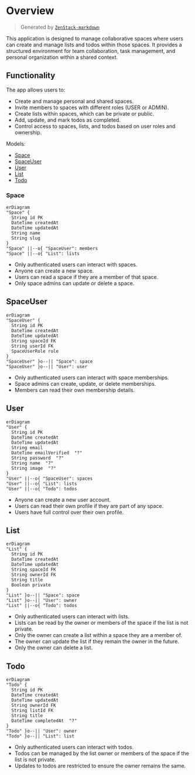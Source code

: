 # Overview

> Generated by [`ZenStack-markdown`](https://github.com/jiashengguo/zenstack-markdown)

This application is designed to manage collaborative spaces where users can create and manage lists and todos within those spaces. It provides a structured environment for team collaboration, task management, and personal organization within a shared context.

## Functionality

The app allows users to:
- Create and manage personal and shared spaces.
- Invite members to spaces with different roles (USER or ADMIN).
- Create lists within spaces, which can be private or public.
- Add, update, and mark todos as completed.
- Control access to spaces, lists, and todos based on user roles and ownership.

Models:

- [Space](#Space)
- [SpaceUser](#SpaceUser)
- [User](#User)
- [List](#List)
- [Todo](#Todo)

### Space
```mermaid
erDiagram
"Space" {
  String id PK 
  DateTime createdAt  
  DateTime updatedAt  
  String name  
  String slug  
}
"Space" ||--o{ "SpaceUser": members
"Space" ||--o{ "List": lists
```
- Only authenticated users can interact with spaces.
- Anyone can create a new space.
- Users can read a space if they are a member of that space.
- Only space admins can update or delete a space.
## SpaceUser
```mermaid
erDiagram
"SpaceUser" {
  String id PK 
  DateTime createdAt  
  DateTime updatedAt  
  String spaceId FK 
  String userId FK 
  SpaceUserRole role  
}
"SpaceUser" }o--|| "Space": space
"SpaceUser" }o--|| "User": user
```
- Only authenticated users can interact with space memberships.
- Space admins can create, update, or delete memberships.
- Members can read their own membership details.
## User
```mermaid
erDiagram
"User" {
  String id PK 
  DateTime createdAt  
  DateTime updatedAt  
  String email  
  DateTime emailVerified  "?"
  String password  "?"
  String name  "?"
  String image  "?"
}
"User" ||--o{ "SpaceUser": spaces
"User" ||--o{ "List": lists
"User" ||--o{ "Todo": todos
```
- Anyone can create a new user account.
- Users can read their own profile if they are part of any space.
- Users have full control over their own profile.
## List
```mermaid
erDiagram
"List" {
  String id PK 
  DateTime createdAt  
  DateTime updatedAt  
  String spaceId FK 
  String ownerId FK 
  String title  
  Boolean private  
}
"List" }o--|| "Space": space
"List" }o--|| "User": owner
"List" ||--o{ "Todo": todos
```
- Only authenticated users can interact with lists.
- Lists can be read by the owner or members of the space if the list is not private.
- Only the owner can create a list within a space they are a member of.
- The owner can update the list if they remain the owner in the future.
- Only the owner can delete a list.
## Todo
```mermaid
erDiagram
"Todo" {
  String id PK 
  DateTime createdAt  
  DateTime updatedAt  
  String ownerId FK 
  String listId FK 
  String title  
  DateTime completedAt  "?"
}
"Todo" }o--|| "User": owner
"Todo" }o--|| "List": list
```
- Only authenticated users can interact with todos.
- Todos can be managed by the list owner or members of the space if the list is not private.
- Updates to todos are restricted to ensure the owner remains the same.
